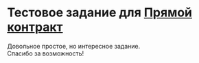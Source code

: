 # Тестовое задание для [Прямой контракт][1]
Довольное простое, но интересное задание.\
Спасибо за возможность!

[1]: https://dcontract.ru
